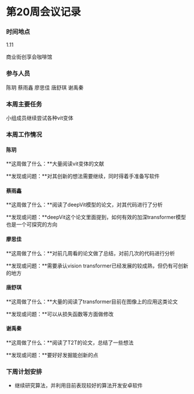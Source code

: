 # 第20周会议记录

### 时间地点

1.11

商业街创享会咖啡馆

### 参与人员

陈玥 蔡雨鑫 廖思佳 唐舒琪 谢禹秦

### 本周主要任务

小组成员继续尝试各种vit变体

### 本周工作情况

#### 陈玥

**这周做了什么：**大量阅读vit变体的文献

**发现或问题：**对其创新的想法需要继续，同时得着手准备写软件

#### 蔡雨鑫

**这周做了什么：**阅读了deepVit模型的论文，对其代码进行了分析

**发现或问题：**deepVit这个论文里面提到，如何有效的加深transformer模型也是一个可探究的方向

#### 廖思佳

**这周做了什么：**对前几周看的论文做了总结，对前几次的代码进行分析

**发现或问题：**需要承认vision transformer已经发展的较成熟，但仍有可创新的地方

#### 唐舒琪

**这周做了什么：**大量的阅读了transformer目前在图像上的应用这类论文

**发现或问题：**可以从损失函数等方面做修改

#### 谢禹秦

**这周做了什么：**阅读了T2T的论文，总结了一些想法

**发现或问题：**要好好发掘能创新的点

### 下周计划安排

* 继续研究算法，并利用目前表现较好的算法开发安卓软件


